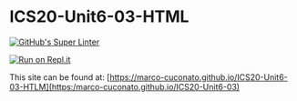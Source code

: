 # ICS20-Unit6-03-HTML

[![GitHub's Super Linter](https://github.com/marco-cuconato/ICS20-Unit6-03-HTLM-/workflows/GitHub's%20Super%20Linter/badge.svg)](https://github.com/marco-cuconato/ICS20-Unit6-03-HTLM/actions)

[![Run on Repl.it](https://repl.it/badge/github/marco-cuconato/ICS20-Unit6-03-HTLM)](https://repl.it/github/marco-cuconato/ICS20-Unit6-03-HTLM/)

This site can be found at: [https://marco-cuconato.github.io/ICS20-Unit6-03-HTLM](https:/marco-cuconato.github.io/ICS20-Unit6-03)
